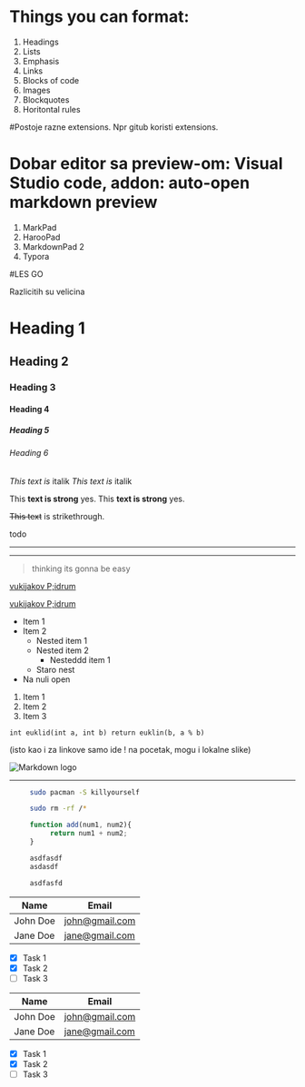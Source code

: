 # Things you can format:
1. Headings
1. Lists
1. Emphasis
1. Links
1. Blocks of code
1. Images
1. Blockquotes
1. Horitontal rules

#Postoje razne extensions. Npr gitub koristi extensions.

# Dobar editor sa preview-om: Visual Studio code, addon: auto-open markdown preview
1. MarkPad
1. HarooPad
1. MarkdownPad 2
1. Typora

#LES GO

<!-- Headings -->
Razlicitih su velicina
# Heading 1
## Heading 2
### Heading 3
#### Heading 4
##### Heading 5
###### Heading 6

<!--Italics -->
*This text is* italik
_This text is_ italik



<!--Bold-->
This **text is strong** yes.
This __text is strong__ yes.



<!-- Strikethrough -->
~~This text~~ is strikethrough.




<!-- Horizontal rule -->
todo

---
***


<!-- Blockquotes -->
> thinking its gonna be easy



<!-- Links -->
[vukijakov P;idrum](https://www.vucjipodrum.com/)

[vukijakov P;idrum](https://www.vucjipodrum.com/ "On hover ime")


<!-- Unordered lists-->
* Item 1
* Item 2
     * Nested item 1
     * Nested item 2
          * Nesteddd item 1
     * Staro nest
* Na nuli open



<!-- Ordered list -->
1. Item 1
1. Item 2
1. Item 3


<!-- Inline code blocks -->
`int euklid(int a, int b) return euklin(b, a % b)`


<!-- Images --> (isto kao i za linkove samo ide ! na pocetak, mogu i lokalne slike)
![Markdown logo](https://markdown-here.com/img/icon256.png)

---------------------------------------------

<!-- Github Markdown -->

<!-- Code blocks -->

```bash
     sudo pacman -S killyourself

     sudo rm -rf /*
```

```javascript
     function add(num1, num2){
          return num1 + num2;
     }

     asdfasdf
     asdasdf

     asdfasfd
```

<!-- Tables -->
| Name     | Email          |
| -------- | -------------- |
| John Doe | john@gmail.com |
| Jane Doe | jane@gmail.com |

<!-- Task List -->
* [x] Task 1
* [x] Task 2
* [ ] Task 3
<!-- Tables -->
| Name     | Email          |
| -------- | -------------- |
| John Doe | john@gmail.com |
| Jane Doe | jane@gmail.com |

<!-- Task List -->
* [x] Task 1
* [x] Task 2
* [ ] Task 3
